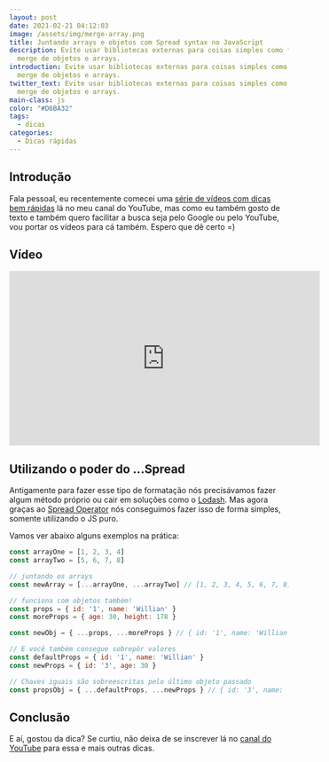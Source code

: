 ```yaml
---
layout: post
date: 2021-02-21 04:12:03
image: /assets/img/merge-array.png
title: Juntando arrays e objetos com Spread syntax no JavaScript
description: Evite usar bibliotecas externas para coisas simples como fazer
  merge de objetos e arrays.
introduction: Evite usar bibliotecas externas para coisas simples como fazer
  merge de objetos e arrays.
twitter_text: Evite usar bibliotecas externas para coisas simples como fazer
  merge de objetos e arrays.
main-class: js
color: "#D6BA32"
tags:
  - dicas
categories:
  - Dicas rápidas
---
```

## Introdução

Fala pessoal, eu recentemente comecei uma [série de vídeos com dicas bem rápidas](https://www.youtube.com/watch?v=1dNNL95BsJE&list=PLlAbYrWSYTiOviR_zL01FMa-kWEMDIjeO) lá no meu canal do YouTube, mas como eu também gosto de texto e também quero facilitar a busca seja pelo Google ou pelo YouTube, vou portar os vídeos para cá também. Espero que dê certo =)

## Vídeo

<iframe width="560" height="315" src="https://www.youtube.com/embed/1Y8h-R-uymM" frameborder="0" allow="accelerometer; autoplay; clipboard-write; encrypted-media; gyroscope; picture-in-picture" allowfullscreen></iframe>

## Utilizando o poder do ...Spread

Antigamente para fazer esse tipo de formatação nós precisávamos fazer algum método próprio ou cair em soluções como o [Lodash](https://lodash.com/docs/4.17.15#merge). Mas agora graças ao [Spread Operator](https://developer.mozilla.org/en-US/docs/Web/JavaScript/Reference/Operators/Spread_syntax) nós conseguimos fazer isso de forma simples, somente utilizando o JS puro.

Vamos ver abaixo alguns exemplos na prática:

```javascript
const arrayOne = [1, 2, 3, 4]
const arrayTwo = [5, 6, 7, 8]

// juntando os arrays
const newArray = [...arrayOne, ...arrayTwo] // [1, 2, 3, 4, 5, 6, 7, 8]

// funciona com objetos também!
const props = { id: '1', name: 'Willian' }
const moreProps = { age: 30, height: 178 }

const newObj = { ...props, ...moreProps } // { id: '1', name: 'Willian', age: 30, height: 178 }

// E você também consegue sobrepôr valores
const defaultProps = { id: '1', name: 'Willian' }
const newProps = { id: '3', age: 30 }

// Chaves iguais são sobreescritas pelo último objeto passado
const propsObj = { ...defaultProps, ...newProps } // { id: '3', name: 'Willian', age: 30 }

```

## Conclusão

E aí, gostou da dica? Se curtiu, não deixa de se inscrever lá no [canal do YouTube](https://www.youtube.com/WillianJustenCursos/) para essa e mais outras dicas.
